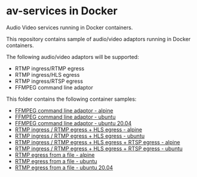 # av-services in Docker
Audio Video services running in Docker containers.

This repository contains sample of audio/video adaptors running in Docker containers.
  
The following audio/video adaptors will be supported:
- RTMP ingress/RTMP egress 
- RTMP ingress/HLS egress 
- RTMP ingress/RTSP egress 
- FFMPEG command line adaptor

This folder contains the following container samples: 
- [FFMPEG command line adaptor - alpine](./av-ffmpeg/alpine/README.md) 
- [FFMPEG command line adaptor - ubuntu](./av-ffmpeg/ubuntu/README.md) 
- [FFMPEG command line adaptor - ubuntu 20.04](./av-ffmpeg/ubuntu-20.04/README.md) 
- [RTMP ingress / RTMP egress + HLS egress - alpine](./av-nginx-rtmp/alpine/README.md) 
- [RTMP ingress / RTMP egress + HLS egress - ubuntu](./av-nginx-rtmp/ubuntu/README.md) 
- [RTMP ingress / RTMP egress + HLS egress + RTSP egress - alpine](./av-nginx-rtmp-rtsp/alpine/README.md) 
- [RTMP ingress / RTMP egress + HLS egress + RTSP egress - ubuntu](./av-nginx-rtmp-rtsp/ubuntu/README.md) 
- [RTMP egress from a file - alpine](./av-rtmp-sim/alpine/README.md) 
- [RTMP egress from a file - ubuntu](./av-rtmp-sim/ubuntu/README.md) 
- [RTMP egress from a file - ubuntu 20.04](./av-rtmp-sim/ubuntu-20.04/README.md) 
  

